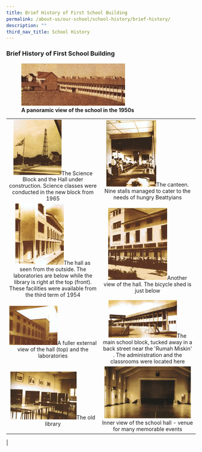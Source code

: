 ```yaml
---
title: Brief History of First School Building
permalink: /about-us/our-school/school-history/brief-history/
description: ""
third_nav_title: School History
---
```

### **Brief History of First School Building**

<figure>
<img src="/images/brief%20history%201.jpg" style="width:65%">
<figcaption> <strong> A panoramic view of the school in the 1950s  
 </strong> </figcaption>
</figure>

| | |
|:---:|:---:|
|<img src="/images/brief%20history%202.jpg" style="width:55%">The Science Block and the Hall under construction. Science classes were conducted in the new block from 1965|<img src="/images/brief%20history%203.jpg" style="width:55%">The canteen. Nine stalls managed to cater to the needs of hungry Beattyians|
|<img src="/images/brief%20history%204.jpg" style="width:55%">The hall as seen from the outside. The laboratories are below while the library is right at the top (front). These facilities were available from the third term of 1954 |<img src="/images/brief%20history%205.jpg" style="width:65%">Another view of the hall. The bicycle shed is just below|
|<img src="/images/brief%20history%206.jpg" style="width:55%">A fuller external view of the hall (top) and the laboratories|<img src="/images/brief%20history%207.jpg" style="width:75%">The main school block, tucked away in a back street near the 'Rumah Miskin' . The administration and the classrooms were located here|
|<img src="/images/brief%20history%208.jpg" style="width:75%">The old library|<img src="/images/brief%20history%209.jpg" style="width:95%">Inner view of the school hall - venue for many memorable events |
|